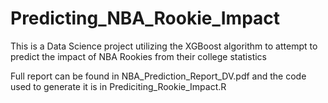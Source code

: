 # Predicting_NBA_Rookie_Impact
This is a Data Science project utilizing the XGBoost algorithm to attempt to predict the impact of NBA Rookies from their college statistics
 
Full report can be found in NBA_Prediction_Report_DV.pdf and the code used to generate it is in Prediciting_Rookie_Impact.R
